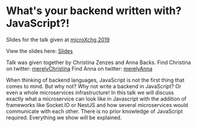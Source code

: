 # What's your backend written with? JavaScript?!

Slides for the talk given at [microXchg 2019](http://microxchg.io/2019/index.html)

View the slides here: [Slides](https://merelyanna.github.io/microXchg-JSbackends/)

Talk was given together by Christina Zenzes and Anna Backs.
Find Christina on twitter: [merelyChristina](https://twitter.com/merelyChristina)
Find Anna on twitter: [merelyAnna](https://twitter.com/merelyAnna)


When thinking of backend languages, JavaScript is not the first thing that comes to mind. But why not? Why not write a backend in JavaScript? Or even a whole microservices infrastructure!
In this talk we will discuss exactly what a microservice can look like in Javascript with the addition of frameworks like Socket.IO or NestJS and how several microservices would communicate with each other. 
There is no prior knowledge of JavaScript required. Everything we show will be explained.
